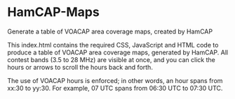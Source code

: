 # HamCAP-Maps
Generate a table of VOACAP area coverage maps, created by HamCAP

This index.html contains the required CSS, JavaScript and HTML code to produce a table of VOACAP area coverage maps, generated by HamCAP. All contest bands (3.5 to 28 MHz) are visible at once, and you can click the hours or arrows to scroll the hours back and forth.

The use of VOACAP hours is enforced; in other words, an hour spans from xx:30 to yy:30. For example, 07 UTC spans from 06:30 UTC to 07:30 UTC.
